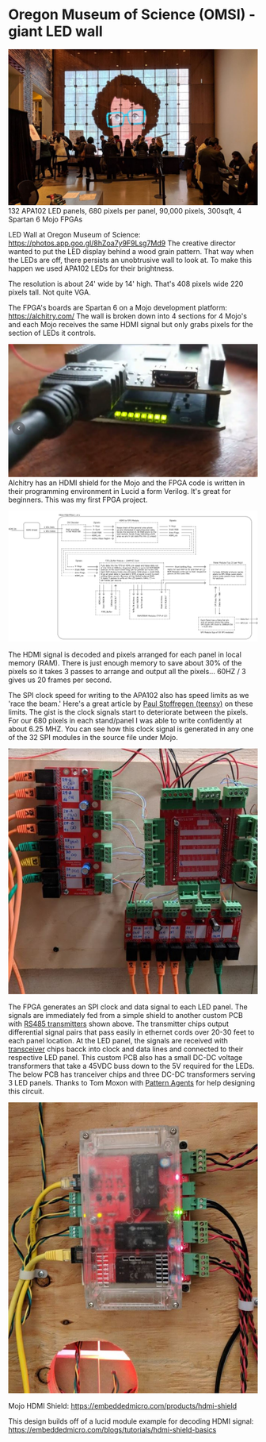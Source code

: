 # Oregon Museum of Science (OMSI) - giant LED wall

![splash](https://github.com/hydronics2/HDMI-to-FPGA-to-APA102-Pixels/blob/master/splash.JPG)
132 APA102 LED panels, 680 pixels per panel, 90,000 pixels, 300sqft, 4 Spartan 6 Mojo FPGAs


LED Wall at Oregon Museum of Science: https://photos.app.goo.gl/8hZoa7y9F9Lsg7Md9
The creative director wanted to put the LED display behind a wood grain pattern. That way when the LEDs are off, there persists an unobtrusive wall to look at. To make this happen we used APA102 LEDs for their brightness. 

The resolution is about 24' wide by 14' high. That's 408 pixels wide 220 pixels tall. Not quite VGA. 

The FPGA's boards are Spartan 6 on a Mojo development platform: https://alchitry.com/ The wall is broken down into 4 sections for 4 Mojo's and each Mojo receives the same HDMI signal but only grabs pixels for the section of LEDs it controls. 

![splash](https://github.com/hydronics2/HDMI-to-FPGA-to-APA102-Pixels/blob/master/hdmi_shield.JPG)
Alchitry has an HDMI shield for the Mojo and the FPGA code is written in their programming environment in Lucid a form Verilog. It's great for beginners. This was my first FPGA project.

![overview](https://github.com/hydronics2/HDMI-to-FPGA-to-APA102-Pixels/blob/master/FPGA_overview2.JPG)

The HDMI signal is decoded and pixels arranged for each panel in local memory (RAM). There is just enough memory to save about 30% of the pixels so it takes 3 passes to arrange and output all the pixels... 60HZ / 3 gives us 20 frames per second.  

The SPI clock speed for writing to the APA102 also has speed limits as we 'race the beam.' Here's a great article by [Paul Stoffregen (teensy)](https://www.pjrc.com/why-apa102-leds-have-trouble-at-24-mhz/) on these limits. The gist is the clock signals start to deteriorate between the pixels. For our 680 pixels in each stand/panel I was able to write confidently at about 6.25 MHZ. You can see how this clock signal is generated in any one of the 32 SPI modules in the source file under Mojo.

![rs485_transmitter](https://github.com/hydronics2/HDMI-to-FPGA-to-APA102-Pixels/blob/master/RS_485%20trasmitter2.JPG)

The FPGA generates an SPI clock and data signal to each LED panel. The signals are immediately fed from a simple shield to another custom PCB with [RS485 transmitters](https://www.digikey.com/product-detail/en/texas-instruments/AM26LV31EIDR/296-24690-1-ND/2092512) shown above. The transmitter chips output differential signal pairs that pass easily in ethernet cords over 20-30 feet to each panel location. At the LED panel, the signals are received with [transceiver](https://www.digikey.com/product-detail/en/maxlinear-inc/SP485EN-L-TR/1016-1829-1-ND/3586546) chips bacck into clock and data lines and connected to their respective LED panel. This custom PCB also has a small DC-DC voltage transformers that take a 45VDC buss down to the 5V required for the LEDs.  The below PCB has tranceiver chips and three DC-DC transformers serving 3 LED panels. Thanks to Tom Moxon with [Pattern Agents](http://patternagents.com/) for help designing this circuit.

![tranceivers](https://github.com/hydronics2/HDMI-to-FPGA-to-APA102-Pixels/blob/master/rs_485%20receiver%20board.JPG)

Mojo HDMI Shield: https://embeddedmicro.com/products/hdmi-shield

This design builds off of a lucid module example for decoding HDMI signal: https://embeddedmicro.com/blogs/tutorials/hdmi-shield-basics

